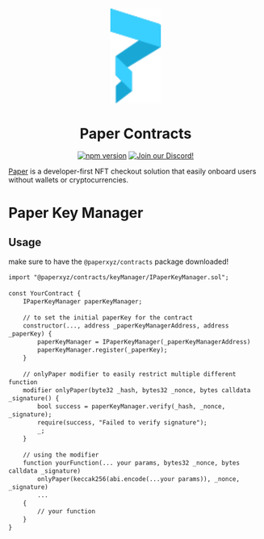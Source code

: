 <p align="center">
    <br />
    <a href="https://paper.xyz"><img src="https://raw.githubusercontent.com/paperxyz/react-client-sdk/main/assets/paper-logo.svg" width="100" alt=""/></a>
    <br />
</p>
<h1 align="center">Paper Contracts</h1>
<p align="center">
    <a href="https://www.npmjs.com/package/@paperxyz/contracts"><img src="https://img.shields.io/github/package-json/v/paperxyz/contracts?color=red&label=npm&logo=npm" alt="npm version"/></a>
    <a href="https://discord.gg/mnUa29J2Fp"><img alt="Join our Discord!" src="https://img.shields.io/discord/936354866358546453.svg?color=7289da&label=discord&logo=discord&style=flat"/></a>
</p>

[Paper](https://paper.xyz) is a developer-first NFT checkout solution that easily onboard users without wallets or cryptocurrencies.

# Paper Key Manager

## Usage

make sure to have the `@paperxyz/contracts` package downloaded!

```solidity
import "@paperxyz/contracts/keyManager/IPaperKeyManager.sol";

const YourContract {
    IPaperKeyManager paperKeyManager;

    // to set the initial paperKey for the contract
    constructor(..., address _paperKeyManagerAddress, address _paperKey) {
        paperKeyManager = IPaperKeyManager(_paperKeyManagerAddress)
        paperKeyManager.register(_paperKey);
    }

    // onlyPaper modifier to easily restrict multiple different function
    modifier onlyPaper(byte32 _hash, bytes32 _nonce, bytes calldata _signature() {
        bool success = paperKeyManager.verify(_hash, _nonce, _signature);
        require(success, "Failed to verify signature");
        _;
    }

    // using the modifier
    function yourFunction(... your params, bytes32 _nonce, bytes calldata _signature)
        onlyPaper(keccak256(abi.encode(...your params)), _nonce, _signature)
        ...
    {
        // your function
    }
}
```
